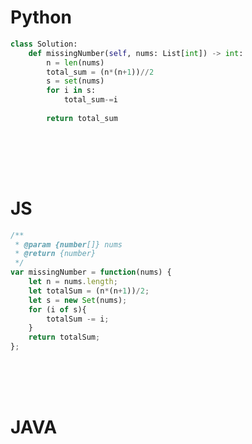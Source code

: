 # Python

```python
class Solution:
    def missingNumber(self, nums: List[int]) -> int:
        n = len(nums)
        total_sum = (n*(n+1))//2
        s = set(nums)
        for i in s:
            total_sum-=i
        
        return total_sum
        
```

<br />
<br />
<br />

# JS
```js
/**
 * @param {number[]} nums
 * @return {number}
 */
var missingNumber = function(nums) {
    let n = nums.length;
    let totalSum = (n*(n+1))/2;
    let s = new Set(nums);
    for (i of s){
        totalSum -= i;
    }
    return totalSum;
};
```

<br />
<br />
<br />

# JAVA
```java

```